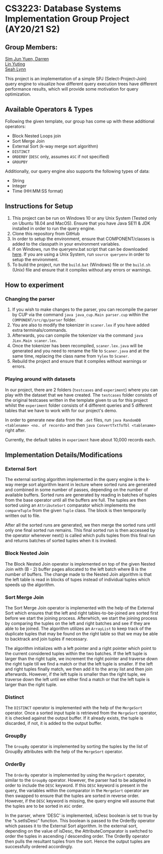 
# CS3223: Database Systems Implementation Group Project (AY20/21 S2)

## Group Members:
[Sim Jun Yuen, Darren](https://github.com/Kalsyc)<br>
[Lin Yuting](https://github.com/linyutinglyt)<br>
[Seah Lynn](https://github.com/seahlynn)<br>

This project is an implementation of a simple SPJ (Select-Project-Join) query engine to visualize how different query execution trees have different performance results, which will provide some motivation for query optimization.

## Available Operators & Types

Following the given template, our group has come up with these additional operators:

- Block Nested Loops join
- Sort Merge Join
- External Sort (k-way merge sort algorithm)
- `DISTINCT`
- `ORDERBY` (`DESC` only, assumes `ASC` if not specified)
- `GROUPBY`

Additionally, our query engine also supports the following types of data:
- String
- Integer
- Time (HH:MM:SS format)

## Instructions for Setup

1) This project can be run on Windows 10 or any Unix System (Tested only on Ubuntu 18.04 and MacOS). Ensure that you have Java SE11 & JDK installed in order to run the query engine.
2) Clone this repository from GitHub
3) In order to setup the environment, ensure that COMPONENT/classes is added to the classpath in your environment variables.
4) If on Windows, run the queryenv.bat script that can be downloaded [here](http://www.comp.nus.edu.sg/~tankl/cs3223/project/queryenv.bat). If you are using a Unix System, run `source queryenv` in order to setup the environment.
5) To build the project, run the `build.bat` (Windows) file or the `build.sh` (Unix) file and ensure that it compiles without any errors or warnings.

## How to experiment
### Changing the parser
1) If you wish to make changes to the parser, you can recompile the parser by CUP via the command `java java_cup.Main parser.cup` within the `COMPONENT/src/qp/parser` folder. 
2) You are also to modify the tokenizer in `scaner.lex` if you have added extra terminals/commands. 
3) Afterwards, you can compile the tokenizer via the command `java JLex.Main scaner.lex`.
4) Once the tokenizer has been recompiled, `scaner.lex.java` will be generated and you need to rename the file to `Scaner.java` and at the same time, replacing the class name from `Yylex` to `Scaner`.
5) Rebuild the project and ensure that it compiles without warnings or errors.

### Playing around with datasets
In our project, there are 2 folders (`testcases` and `experiment`) where you can play with the dataset that we have created. The `testcases` folder consists of the original testcases written in the template given to us for this project whilst the `experiment` folder consists of 4 different queries and 5 different tables that we have to work with for our project's demo.

In order to generate new data from the `.det` files, run `java RandomDB <tablename> <no. of records>` and then `java ConvertTxtToTbl <tablename>` right after.

Currently, the default tables in `experiment` have about 10,000 records each.

## Implementation Details/Modifications
### External Sort

The external sorting algorithm implemented in the query engine is the k-way merge sort algorithm learnt in lecture where sorted runs are generated and combined in some number of passes, depending on the number of available buffers. Sorted runs are generated by reading in batches of tuples from the base operator until all the buffers are full. The tuples are then sorted using an `AttributeSort` comparator which implements the `compareTuple` from the given `Tuple` class. The block is then temporarily written out to file.

After all the sorted runs are generated, we then merge the sorted runs until only one final sorted run remains. This final sorted run is then accessed by the operator whenever next() is called which pulls tuples from this final run and returns batches of sorted tuples when it is invoked.

### Block Nested Join

The Block Nested Join operator is implemented on top of the given Nested Join with (B - 2) buffer pages allocated to the left batch where B is the number of buffers. The change made to the Nested Join algorithm is that the left table is read in blocks of tupes instead of individual tuples which speeds up the algorithm.

### Sort Merge Join

The Sort Merge Join operator is implemented with the help of the External Sort which ensures that the left and right tables-to-be-joined are sorted first before we start the joining process. Afterwhich, we start the joining process by comparing the tuples on the left and right batches and see if they are able to be joined. The algorithm utilizes an `ArrayList` to keep track of the duplicate tuples that may be found on the right table so that we may be able to backtrack and join tuples if necessary.<br>

The algorithm initializes with a left pointer and a right pointer which point to the current considered tuples within the two batches. If the left tuple is larger than the right tuple, we increment the right pointer and traverse down the right tuple till we find a match or that the left tuple is smaller. If the left and right tuples finally match, we then add it to the array list and then join afterwards. However, if the left tuple is smaller than the right tuple, we traverse down the left until we either find a match or that the left tuple is larger than the right tuple.

### Distinct
The `DISTINCT` operator is implemented with the help of the `MergeSort` operator. Once a sorted input tuple is retrieved from the `MergeSort` operator, it is checked against the output buffer. If it already exists, the tuple is discarded, if not, it is added to the output buffer. 

### GroupBy
The `GroupBy` operator is implemented by sorting the tuples by the list of GroupBy attributes with the help of the `MergeSort` operator.

### OrderBy
The `OrderBy` operator is implemented by using the `MergeSort` operator, similar to the `GroupBy` operator. However, the parser had to be adapted in order to include the `DESC` keyword. If this `DESC` keyword is present in the query, the variables within the comparator in the `MergeSort` operator are then swapped to ensure that the tuples are sorted in reverse order. However, if the `DESC` keyword is missing, the query engine will assume that the tuples are to be sorted in `ASC` order.

In the parser, where 'DESC' is implemented, isDesc boolean is set to true by the “s.setIsDesc” function. This boolean is passed to the OrderBy operator which passes it to the External Sort algorithm. In the external sort, depending on the value of isDesc, the AttributeComparator is switched to order the tuples in ascending / descending order. The OrderBy operator then pulls the resultant tuples from the sort. Hence the output tuples are successfully ordered accordingly. 
